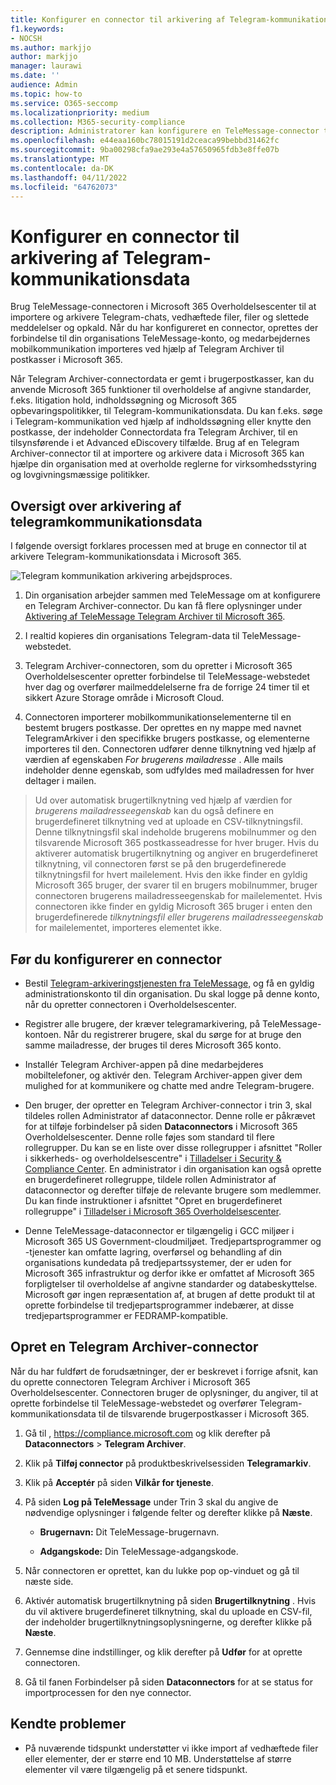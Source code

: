 ```yaml
---
title: Konfigurer en connector til arkivering af Telegram-kommunikationsdata i Microsoft 365
f1.keywords:
- NOCSH
ms.author: markjjo
author: markjjo
manager: laurawi
ms.date: ''
audience: Admin
ms.topic: how-to
ms.service: O365-seccomp
ms.localizationpriority: medium
ms.collection: M365-security-compliance
description: Administratorer kan konfigurere en TeleMessage-connector til at importere og arkivere Telegram-kommunikationsdata i Microsoft 365. Det giver dig mulighed for at arkivere data fra tredjepartsdatakilder i Microsoft 365 så du kan bruge funktioner til overholdelse af angivne standarder, f.eks. juridisk bevarelse, indholdssøgning og opbevaringspolitikker til at administrere din organisations tredjepartsdata.
ms.openlocfilehash: e44eaa160bc78015191d2ceaca99bebbd31462fc
ms.sourcegitcommit: 9ba00298cfa9ae293e4a57650965fdb3e8ffe07b
ms.translationtype: MT
ms.contentlocale: da-DK
ms.lasthandoff: 04/11/2022
ms.locfileid: "64762073"
---
```

# <a name="set-up-a-connector-to-archive-telegram-communications-data"></a>Konfigurer en connector til arkivering af Telegram-kommunikationsdata

Brug TeleMessage-connectoren i Microsoft 365 Overholdelsescenter til at importere og arkivere Telegram-chats, vedhæftede filer, filer og slettede meddelelser og opkald. Når du har konfigureret en connector, oprettes der forbindelse til din organisations TeleMessage-konto, og medarbejdernes mobilkommunikation importeres ved hjælp af Telegram Archiver til postkasser i Microsoft 365.

Når Telegram Archiver-connectordata er gemt i brugerpostkasser, kan du anvende Microsoft 365 funktioner til overholdelse af angivne standarder, f.eks. litigation hold, indholdssøgning og Microsoft 365 opbevaringspolitikker, til Telegram-kommunikationsdata. Du kan f.eks. søge i Telegram-kommunikation ved hjælp af indholdssøgning eller knytte den postkasse, der indeholder Connectordata fra Telegram Archiver, til en tilsynsførende i et Advanced eDiscovery tilfælde. Brug af en Telegram Archiver-connector til at importere og arkivere data i Microsoft 365 kan hjælpe din organisation med at overholde reglerne for virksomhedsstyring og lovgivningsmæssige politikker.

## <a name="overview-of-archiving-telegram-communications-data"></a>Oversigt over arkivering af telegramkommunikationsdata

I følgende oversigt forklares processen med at bruge en connector til at arkivere Telegram-kommunikationsdata i Microsoft 365.

![Telegram kommunikation arkivering arbejdsproces.](../media/TelegramConnectorWorkflow.png)

1. Din organisation arbejder sammen med TeleMessage om at konfigurere en Telegram Archiver-connector. Du kan få flere oplysninger under [Aktivering af TeleMessage Telegram Archiver til Microsoft 365](https://www.telemessage.com/microsoft-365-activation-for-telegram-archiver/).

2. I realtid kopieres din organisations Telegram-data til TeleMessage-webstedet.

3. Telegram Archiver-connectoren, som du opretter i Microsoft 365 Overholdelsescenter opretter forbindelse til TeleMessage-webstedet hver dag og overfører mailmeddelelserne fra de forrige 24 timer til et sikkert Azure Storage område i Microsoft Cloud.

4. Connectoren importerer mobilkommunikationselementerne til en bestemt brugers postkasse. Der oprettes en ny mappe med navnet TelegramArkiver i den specifikke brugers postkasse, og elementerne importeres til den. Connectoren udfører denne tilknytning ved hjælp af værdien af egenskaben *For brugerens mailadresse* . Alle mails indeholder denne egenskab, som udfyldes med mailadressen for hver deltager i mailen.

> Ud over automatisk brugertilknytning ved hjælp af værdien for *brugerens mailadresseegenskab* kan du også definere en brugerdefineret tilknytning ved at uploade en CSV-tilknytningsfil. Denne tilknytningsfil skal indeholde brugerens mobilnummer og den tilsvarende Microsoft 365 postkasseadresse for hver bruger. Hvis du aktiverer automatisk brugertilknytning og angiver en brugerdefineret tilknytning, vil connectoren først se på den brugerdefinerede tilknytningsfil for hvert mailelement. Hvis den ikke finder en gyldig Microsoft 365 bruger, der svarer til en brugers mobilnummer, bruger connectoren brugerens mailadresseegenskab for mailelementet. Hvis connectoren ikke finder en gyldig Microsoft 365 bruger i enten den brugerdefinerede *tilknytningsfil eller brugerens mailadresseegenskab* for mailelementet, importeres elementet ikke.

## <a name="before-you-set-up-a-connector"></a>Før du konfigurerer en connector

- Bestil [Telegram-arkiveringstjenesten fra TeleMessage,](https://www.telemessage.com/mobile-archiver/order-mobile-archiver-for-o365/) og få en gyldig administrationskonto til din organisation. Du skal logge på denne konto, når du opretter connectoren i Overholdelsescenter.

- Registrer alle brugere, der kræver telegramarkivering, på TeleMessage-kontoen. Når du registrerer brugere, skal du sørge for at bruge den samme mailadresse, der bruges til deres Microsoft 365 konto.

- Installér Telegram Archiver-appen på dine medarbejderes mobiltelefoner, og aktivér den. Telegram Archiver-appen giver dem mulighed for at kommunikere og chatte med andre Telegram-brugere.

- Den bruger, der opretter en Telegram Archiver-connector i trin 3, skal tildeles rollen Administrator af dataconnector. Denne rolle er påkrævet for at tilføje forbindelser på siden **Dataconnectors** i Microsoft 365 Overholdelsescenter. Denne rolle føjes som standard til flere rollegrupper. Du kan se en liste over disse rollegrupper i afsnittet "Roller i sikkerheds- og overholdelsescentre" i [Tilladelser i Security & Compliance Center](../security/office-365-security/permissions-in-the-security-and-compliance-center.md#roles-in-the-security--compliance-center). En administrator i din organisation kan også oprette en brugerdefineret rollegruppe, tildele rollen Administrator af dataconnector og derefter tilføje de relevante brugere som medlemmer. Du kan finde instruktioner i afsnittet "Opret en brugerdefineret rollegruppe" i [Tilladelser i Microsoft 365 Overholdelsescenter](microsoft-365-compliance-center-permissions.md#create-a-custom-role-group).

- Denne TeleMessage-dataconnector er tilgængelig i GCC miljøer i Microsoft 365 US Government-cloudmiljøet. Tredjepartsprogrammer og -tjenester kan omfatte lagring, overførsel og behandling af din organisations kundedata på tredjepartssystemer, der er uden for Microsoft 365 infrastruktur og derfor ikke er omfattet af Microsoft 365 forpligtelser til overholdelse af angivne standarder og databeskyttelse. Microsoft gør ingen repræsentation af, at brugen af dette produkt til at oprette forbindelse til tredjepartsprogrammer indebærer, at disse tredjepartsprogrammer er FEDRAMP-kompatible.

## <a name="create-a-telegram-archiver-connector"></a>Opret en Telegram Archiver-connector

Når du har fuldført de forudsætninger, der er beskrevet i forrige afsnit, kan du oprette connectoren Telegram Archiver i Microsoft 365 Overholdelsescenter. Connectoren bruger de oplysninger, du angiver, til at oprette forbindelse til TeleMessage-webstedet og overfører Telegram-kommunikationsdata til de tilsvarende brugerpostkasser i Microsoft 365.

1. Gå til , <https://compliance.microsoft.com> og klik derefter på **Dataconnectors** > **Telegram Archiver**.

2. Klik på **Tilføj connector** på produktbeskrivelsessiden **Telegramarkiv**.

3. Klik på **Acceptér** på siden **Vilkår for tjeneste**.

4. På siden **Log på TeleMessage** under Trin 3 skal du angive de nødvendige oplysninger i følgende felter og derefter klikke på **Næste**.

    - **Brugernavn:** Dit TeleMessage-brugernavn.

    - **Adgangskode:** Din TeleMessage-adgangskode.

5. Når connectoren er oprettet, kan du lukke pop op-vinduet og gå til næste side.

6. Aktivér automatisk brugertilknytning på siden **Brugertilknytning** . Hvis du vil aktivere brugerdefineret tilknytning, skal du uploade en CSV-fil, der indeholder brugertilknytningsoplysningerne, og derefter klikke på **Næste**.

7. Gennemse dine indstillinger, og klik derefter på **Udfør** for at oprette connectoren.

8. Gå til fanen Forbindelser på siden **Dataconnectors** for at se status for importprocessen for den nye connector.

## <a name="known-issues"></a>Kendte problemer

- På nuværende tidspunkt understøtter vi ikke import af vedhæftede filer eller elementer, der er større end 10 MB. Understøttelse af større elementer vil være tilgængelig på et senere tidspunkt.
